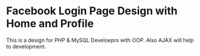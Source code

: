 # Facebook Login Page Design with Home and Profile 
This is a design for PHP & MySQL Develoeprs with OOP. Also AJAX will help to development. 